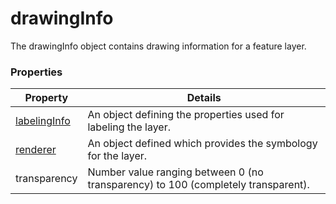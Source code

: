 # drawingInfo

The drawingInfo object contains drawing information for a feature layer.

### Properties

| Property | Details
| --- | ---
| [labelingInfo](labelingInfo.md) | An object defining the properties used for labeling the layer.
| [renderer](renderer.md) | An object defined which provides the symbology for the layer.
| transparency | Number value ranging between 0 (no transparency) to 100 (completely transparent).



